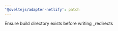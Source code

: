 ```yaml
---
'@sveltejs/adapter-netlify': patch
---
```


Ensure build directory exists before writing \_redirects

